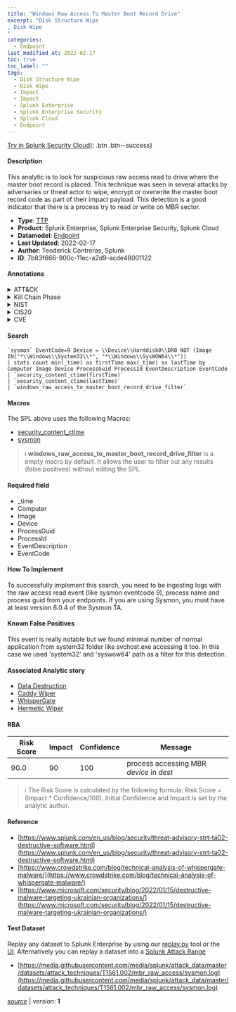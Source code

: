 ```yaml
---
title: "Windows Raw Access To Master Boot Record Drive"
excerpt: "Disk Structure Wipe
, Disk Wipe
"
categories:
  - Endpoint
last_modified_at: 2022-02-17
toc: true
toc_label: ""
tags:
  - Disk Structure Wipe
  - Disk Wipe
  - Impact
  - Impact
  - Splunk Enterprise
  - Splunk Enterprise Security
  - Splunk Cloud
  - Endpoint
---
```




[Try in Splunk Security Cloud](https://www.splunk.com/en_us/products/cyber-security.html){: .btn .btn--success}

#### Description

This analytic is to look for suspicious raw access read to drive where the master boot record is placed. This technique was seen in several attacks by adversaries or threat actor to wipe, encrypt or overwrite the master boot record code as part of their impact payload. This detection is a good indicator that there is a process try to read or write on MBR sector.

- **Type**: [TTP](https://github.com/splunk/security_content/wiki/Detection-Analytic-Types)
- **Product**: Splunk Enterprise, Splunk Enterprise Security, Splunk Cloud
- **Datamodel**: [Endpoint](https://docs.splunk.com/Documentation/CIM/latest/User/Endpoint)
- **Last Updated**: 2022-02-17
- **Author**: Teoderick Contreras, Splunk
- **ID**: 7b83f666-900c-11ec-a2d9-acde48001122


#### Annotations

<details>
  <summary>ATT&CK</summary>

<div markdown="1">


| ID             | Technique        |  Tactic             |
| -------------- | ---------------- |-------------------- |
| [T1561.002](https://attack.mitre.org/techniques/T1561/002/) | Disk Structure Wipe | Impact |

| [T1561](https://attack.mitre.org/techniques/T1561/) | Disk Wipe | Impact |

</div>
</details>


<details>
  <summary>Kill Chain Phase</summary>

<div markdown="1">

* Exploitation


</div>
</details>


<details>
  <summary>NIST</summary>

<div markdown="1">

* DE.CM



</div>
</details>

<details>
  <summary>CIS20</summary>

<div markdown="1">

* CIS 3
* CIS 5
* CIS 16



</div>
</details>

<details>
  <summary>CVE</summary>

<div markdown="1">


</div>
</details>

#### Search 

```
`sysmon` EventCode=9 Device = \\Device\\Harddisk0\\DR0 NOT (Image IN("*\\Windows\\System32\\*", "*\\Windows\\SysWOW64\\*")) 
| stats count min(_time) as firstTime max(_time) as lastTime by Computer Image Device ProcessGuid ProcessId EventDescription EventCode 
| `security_content_ctime(firstTime)` 
| `security_content_ctime(lastTime)` 
| `windows_raw_access_to_master_boot_record_drive_filter`
```

#### Macros
The SPL above uses the following Macros:
* [security_content_ctime](https://github.com/splunk/security_content/blob/develop/macros/security_content_ctime.yml)
* [sysmon](https://github.com/splunk/security_content/blob/develop/macros/sysmon.yml)

> :information_source:
> **windows_raw_access_to_master_boot_record_drive_filter** is a empty macro by default. It allows the user to filter out any results (false positives) without editing the SPL.

#### Required field
* _time
* Computer
* Image
* Device
* ProcessGuid
* ProcessId
* EventDescription
* EventCode


#### How To Implement
To successfully implement this search, you need to be ingesting logs with the raw access read event (like sysmon eventcode 9), process name and process guid from your endpoints. If you are using Sysmon, you must have at least version 6.0.4 of the Sysmon TA.

#### Known False Positives
This event is really notable but we found minimal number of normal application from system32 folder like svchost.exe accessing it too. In this case we used 'system32' and 'syswow64' path as a filter for this detection.

#### Associated Analytic story
* [Data Destruction](/stories/data_destruction)
* [Caddy Wiper](/stories/caddy_wiper)
* [WhisperGate](/stories/whispergate)
* [Hermetic Wiper](/stories/hermetic_wiper)




#### RBA

| Risk Score  | Impact      | Confidence   | Message      |
| ----------- | ----------- |--------------|--------------|
| 90.0 | 90 | 100 | process accessing MBR $device$ in $dest$ |


> :information_source:
> The Risk Score is calculated by the following formula: Risk Score = (Impact * Confidence/100). Initial Confidence and Impact is set by the analytic author. 

#### Reference

* [https://www.splunk.com/en_us/blog/security/threat-advisory-strt-ta02-destructive-software.html](https://www.splunk.com/en_us/blog/security/threat-advisory-strt-ta02-destructive-software.html)
* [https://www.crowdstrike.com/blog/technical-analysis-of-whispergate-malware/](https://www.crowdstrike.com/blog/technical-analysis-of-whispergate-malware/)
* [https://www.microsoft.com/security/blog/2022/01/15/destructive-malware-targeting-ukrainian-organizations/](https://www.microsoft.com/security/blog/2022/01/15/destructive-malware-targeting-ukrainian-organizations/)



#### Test Dataset
Replay any dataset to Splunk Enterprise by using our [replay.py](https://github.com/splunk/attack_data#using-replaypy) tool or the [UI](https://github.com/splunk/attack_data#using-ui).
Alternatively you can replay a dataset into a [Splunk Attack Range](https://github.com/splunk/attack_range#replay-dumps-into-attack-range-splunk-server)


* [https://media.githubusercontent.com/media/splunk/attack_data/master/datasets/attack_techniques/T1561.002/mbr_raw_access/sysmon.log](https://media.githubusercontent.com/media/splunk/attack_data/master/datasets/attack_techniques/T1561.002/mbr_raw_access/sysmon.log)



[*source*](https://github.com/splunk/security_content/tree/develop/detections/endpoint/windows_raw_access_to_master_boot_record_drive.yml) \| *version*: **1**
